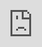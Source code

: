 ```yaml
---
title: Interceptors and exception handlers
description: This article shows you how to create Super DRY code using Hyperlambda, by leveraging interceptors and exception filters, allowing you to create your functionality without having to repeat your code.
---
```


# Interceptors and exception handlers

In this tutorial we will cover the following parts of Magic and Hyperlambda.

* Interceptors, and how they reduce repetition in your code
* Exception handlers, and how they allow you to keep your exception code in _one_ place

In this tutorial we will have a look at two features that allows you to write _"super DRY code"_. DRY here
refers to _"Don't Repeat Yourself"_, which is an important design principle as you
create software. If you prefer to watch video tutorials having me demonstrating how things are tied together,
you can watch the following video where I walk you through these parts.

<div class="video">
<iframe width="560" height="315" style="position:absolute; top:0; left:0; width:100%; height:100%;" src="https://www.youtube.com/embed/QKQjUhRBwu0" frameborder="0" allow="accelerometer; autoplay; encrypted-media; gyroscope; picture-in-picture" allowfullscreen></iframe>
</div>

As illustrated above, any _"exceptions.hl"_ file, and/or _"interceptor.hl"_ file will allow you to
ensure your code becomes DRY. Below is an example of how you could tie these parts together if you wish.
Make sure you create a new folder within your _"modules"_ folder, name your folder _"foo"_, and put the
following 3 files into that folder.

## exceptions.hl

```
log.error:x:@.arguments/*/message
return
   message:Some error occurred
   status:int:555
```

## interceptor.hl

```
log.info:Interceptor
data.connect:[generic|magic]
   .interceptor
```

## bar.get.hl

```
log.info:Endpoint file

// Unccomment the next line to test exception handlers
// throw:An exception occurred

data.read
   table:users
   columns
      username
return-nodes:x:@data.read/*
```

If you invoke your endpoint now, you will see everything working. The reasons is because the endpoint
URL resolver will actually combine your _"interceptor.hl"_ file with your _"bar.get.hl"_ file, resulting
in the following combined lambda object.

```
log.info:Interceptor
data.connect:[generic|magic]
   log.info:Endpoint file
   data.read
      table:users
      columns
         username
   return-nodes:x:@data.read/*
```

This of course makes it easy for you to _"outsource"_ commonalities in your folders to a single
file, having everything occurring in one single file, to avoid repeating yourself.
Interceptors are _recursively_ applied, implying if you have multiple _"interceptor.hl"_
files upwards in your hierarchy, then _all_ your interceptors will be applied, creating a combined result,
before your lambda object is executed.

* Continue with [Dynamic Hyperlambda slots](/tutorials/dynamic-slots/)
